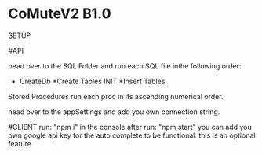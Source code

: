 # CoMuteV2 B1.0
SETUP

#API

head over to the SQL Folder and run each SQL file inthe following order:
 * CreateDb
 *Create Tables INIT
 *Insert Tables
 
Stored Procedures
run each proc in its ascending numerical order.

head over to the appSettings and add you own connection string.

#CLIENT
run: "npm i" in the console
after run: "npm start" 
you can add you own google api key for the auto complete to be functional. this is an optional feature
